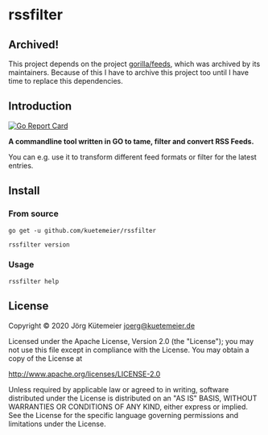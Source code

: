 # rssfilter

## Archived!

This project depends on the project [gorilla/feeds](https://github.com/gorilla/feeds),
which was archived by its maintainers. Because of this I have to
archive this project too until I have time to replace this dependencies.

## Introduction

[![Go Report Card](https://goreportcard.com/badge/github.com/kuetemeier/rssfilter)](https://goreportcard.com/report/github.com/kuetemeier/rssfilter)

**A commandline tool written in GO to tame, filter and convert RSS Feeds.**

You can e.g. use it to transform different feed formats or filter for the latest entries.

## Install

### From source

```shell
go get -u github.com/kuetemeier/rssfilter

rssfilter version
```

### Usage

```shell
rssfilter help
```

## License

Copyright © 2020 Jörg Kütemeier <joerg@kuetemeier.de>

Licensed under the Apache License, Version 2.0 (the "License");
you may not use this file except in compliance with the License.
You may obtain a copy of the License at

<http://www.apache.org/licenses/LICENSE-2.0>

Unless required by applicable law or agreed to in writing, software
distributed under the License is distributed on an "AS IS" BASIS,
WITHOUT WARRANTIES OR CONDITIONS OF ANY KIND, either express or implied.
See the License for the specific language governing permissions and
limitations under the License.
